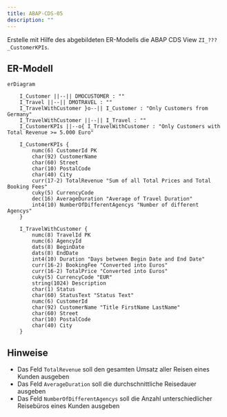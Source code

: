 ```yaml
---
title: ABAP-CDS-05
description: ""
---
```


Erstelle mit Hilfe des abgebildeten ER-Modells die ABAP CDS View `ZI_???_CustomerKPIs`.

## ER-Modell

```mermaid
erDiagram

    I_Customer ||--|| DMOCUSTOMER : ""
    I_Travel ||--|| DMOTRAVEL : ""
    I_TravelWithCustomer }o--|| I_Customer : "Only Customers from Germany"
    I_TravelWithCustomer ||--|| I_Travel : ""
    I_CustomerKPIs ||--o{ I_TravelWithCustomer : "Only Customers with Total Revenue >= 5.000 Euro"

    I_CustomerKPIs {
        numc(6) CustomerId PK
        char(92) CustomerName
        char(60) Street
        char(10) PostalCode
        char(40) City
        curr(17-2) TotalRevenue "Sum of all Total Prices and Total Booking Fees"
        cuky(5) CurrencyCode
        dec(16) AverageDuration "Average of Travel Duration"
        int4(10) NumberOfDifferentAgencys "Number of different Agencys"
    }

    I_TravelWithCustomer {
        numc(8) TravelId PK
        numc(6) AgencyId
        dats(8) BeginDate
        dats(8) EndDate
        int4(10) Duration "Days between Begin Date and End Date"
        curr(16-2) BookingFee "Converted into Euros"
        curr(16-2) TotalPrice "Converted into Euros"
        cuky(5) CurrencyCode "EUR"
        string(1024) Description
        char(1) Status
        char(60) StatusText "Status Text"
        numc(6) CustomerId
        char(92) CustomerName "Title FirstName LastName"
        char(60) Street
        char(10) PostalCode
        char(40) City
    }
```

## Hinweise

- Das Feld `TotalRevenue` soll den gesamten Umsatz aller Reisen eines Kunden ausgeben
- Das Feld `AverageDuration` soll die durchschnittliche Reisedauer ausgeben
- Das Feld `NumberOfDifferentAgencys` soll die Anzahl unterschiedlicher Reisebüros eines Kunden ausgeben
